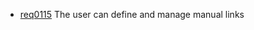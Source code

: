 * [req0115](https://github.com/DomainDrivenArchitecture/ddaRequirement/blob/master/en/requirements/req0115.md) The user can define and manage manual links